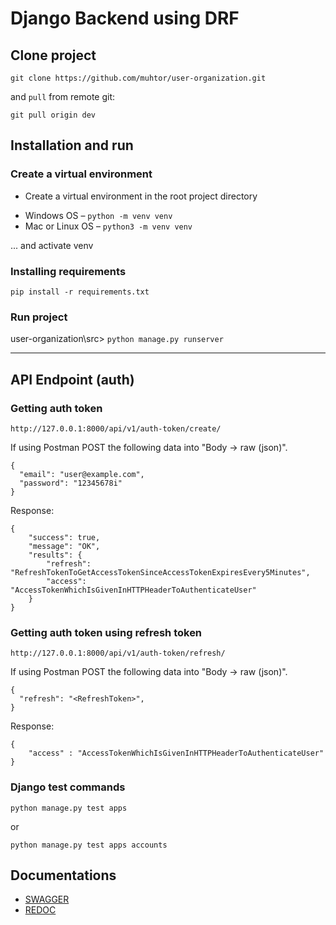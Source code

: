 # Django Backend using DRF

## Clone project

```
git clone https://github.com/muhtor/user-organization.git
```
and `pull` from remote git:
```
git pull origin dev
```

## Installation and run

### Create a virtual environment
* Create a virtual environment in the root project directory


- Windows OS – `python -m venv venv` <br>
- Mac or Linux OS – `python3 -m venv venv`

... and activate venv

### Installing requirements

```
pip install -r requirements.txt
```

### Run project
user-organization\src> `python manage.py runserver`


---

## API Endpoint (auth)

### Getting auth token
```
http://127.0.0.1:8000/api/v1/auth-token/create/
```

If using Postman POST the following data into "Body -> raw (json)".

```
{
  "email": "user@example.com",
  "password": "12345678i"
}
```

Response:
```
{
    "success": true,
    "message": "OK",
    "results": {
        "refresh": "RefreshTokenToGetAccessTokenSinceAccessTokenExpiresEvery5Minutes",
        "access": "AccessTokenWhichIsGivenInHTTPHeaderToAuthenticateUser"
    }
}
```

### Getting auth token using refresh token
```
http://127.0.0.1:8000/api/v1/auth-token/refresh/
```

If using Postman POST the following data into "Body -> raw (json)".

```
{
  "refresh": "<RefreshToken>",
}
```

Response:
```
{
    "access" : "AccessTokenWhichIsGivenInHTTPHeaderToAuthenticateUser"
}
```

### Django test commands

```
python manage.py test apps
```
or
```
python manage.py test apps accounts
```

## Documentations

- [SWAGGER](http://127.0.0.1:8000/swagger/) <br>
- [REDOC](http://127.0.0.1:8000/redoc/)

